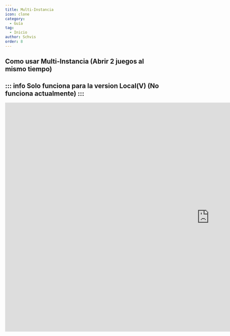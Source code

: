 ```yaml
---
title: Multi-Instancia
icon: clone 
category:
  - Guía
tag:
  - Inicio
author: Schvis
order: 8
---
```


## Como usar Multi-Instancia (Abrir 2 juegos al mismo tiempo)
::: info Solo funciona para la version Local(V) (No funciona actualmente)
:::
---
<div class="iframe-container"><iframe width="1328" height="747" src="https://www.youtube.com/embed/pSAxKoneT64?list=PL5eI1Tb64p56g27qfYk7VuFTz4FK6YrKa" title="Multi-Instance V (Updated)" frameborder="0" allow="accelerometer; autoplay; clipboard-write; encrypted-media; gyroscope; picture-in-picture; web-share" referrerpolicy="strict-origin-when-cross-origin" allowfullscreen></iframe></div>
